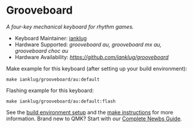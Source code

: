 # Grooveboard

*A four-key mechanical keyboard for rhythm games.*

* Keyboard Maintainer: [ianklug](https://github.com/ianklug)
* Hardware Supported: *grooveboard au, grooveboard mx au, grooveboard choc au*
* Hardware Availability: *https://github.com/ianklug/grooveboard*

Make example for this keyboard (after setting up your build environment):

    make ianklug/grooveboard/au:default

Flashing example for this keyboard:

    make ianklug/grooveboard/au:default:flash

See the [build environment setup](https://docs.qmk.fm/#/getting_started_build_tools) and the [make instructions](https://docs.qmk.fm/#/getting_started_make_guide) for more information. Brand new to QMK? Start with our [Complete Newbs Guide](https://docs.qmk.fm/#/newbs).
